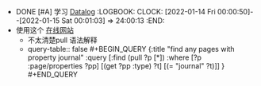 - DONE [#A] 学习 [Datalog](https://zh.wikipedia.org/wiki/Datalog)
  :LOGBOOK:
  CLOCK: [2022-01-14 Fri 00:00:50]--[2022-01-15 Sat 00:01:03] =>  24:00:13
  :END:
- 使用这个 [在线网站](http://www.learndatalogtoday.org)
	- 不太清楚pull 语法解释
	- query-table:: false
	  #+BEGIN_QUERY
	  {:title "find any pages with property journal"
	   :query [:find (pull ?p [*])
	         :where
	         [?p :page/properties ?pp]
	         [(get ?pp :type) ?t]
	         [(= "journal" ?t)]]
	   }
	  #+END_QUERY